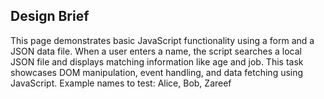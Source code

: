 ## Design Brief

This page demonstrates basic JavaScript functionality using a form and a JSON data file. When a user enters a name, the script searches a local JSON file and displays matching information like age and job. This task showcases DOM manipulation, event handling, and data fetching using JavaScript.
 Example names to test: Alice, Bob, Zareef
